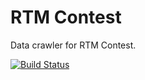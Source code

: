 # RTM Contest

Data crawler for RTM Contest.

[![Build Status](https://travis-ci.org/takahasi/RTM_Contest.svg?branch=master)](https://travis-ci.org/takahasi/RTM_Contest)
